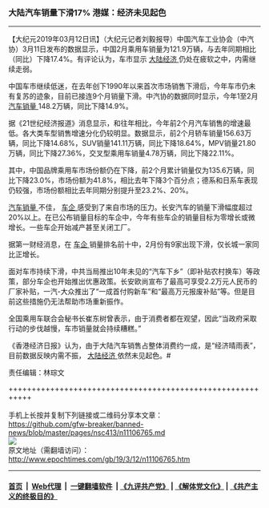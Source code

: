 ### 大陆汽车销量下滑17% 港媒：经济未见起色
------------------------

<p>
 【大纪元2019年03月12日讯】（大纪元记者刘毅报导）中国汽车工业协会（中汽协）3月11日发布的数据显示，中国2月乘用车销量为121.9万辆，与去年同期相比（同比）下降17.4%。有评论认为，车市显示
 <a href="http://www.epochtimes.com/gb/tag/%E5%A4%A7%E9%99%86%E7%BB%8F%E6%B5%8E.html">
  大陆经济
 </a>
 仍处在疲软之中，内需继续走弱。
</p>
<p>
 中国车市继续低迷，在去年创下1990年以来首次市场销售下滑后，今年车市仍未有复苏的迹象，目前已接连9个月销量下滑。中汽协的数据同时显示，今年1至2月
 <a href="http://www.epochtimes.com/gb/tag/%E6%B1%BD%E8%BD%A6%E9%94%80%E9%87%8F.html">
  汽车销量
 </a>
 148.2万辆，同比下降14.9%。
</p>
<p>
 据《21世纪经济报道》消息显示，和往年相比，今年前2个月汽车销售的增速最低。各大类车型销售增速分化仍较明显。数据显示，前2个月轿车销量156.63万辆，同比下降14.68%，SUV销量141.11万辆，同比下降18.64%，MPV销量21.80万辆，同比下降27.36%，交叉型乘用车销量4.78万辆，同比下降22.11%。
</p>
<p>
 其中，中国品牌乘用车市场份额仍在下降，前2个月累计销量仅为135.6万辆，同比下降23.0%，市场份额为41.8%，相比去年下降3个百分点；德系和日系车表现仍较强，市场份额相比去年同期分别提升至23.2%、20%。
</p>
<p>
 <a href="http://www.epochtimes.com/gb/tag/%E6%B1%BD%E8%BD%A6%E9%94%80%E9%87%8F.html">
  汽车销量
 </a>
 不佳，
 <a href="http://www.epochtimes.com/gb/tag/%E8%BD%A6%E4%BC%81.html">
  车企
 </a>
 感受到了来自市场的压力。长安汽车的销量下滑幅度超过20%以上。在已公布销量目标的车企中，今年有些车企的销量目标为零增长或微增长。一些车企开始减产甚至关闭工厂。
</p>
<p>
 据第一财经消息，在
 <a href="http://www.epochtimes.com/gb/tag/%E8%BD%A6%E4%BC%81.html">
  车企
 </a>
 销量排名前十中，2月份有9家出现下滑，仅长城一家同比正增长。
</p>
<p>
 面对车市持续下滑，中共当局推出10年未见的“汽车下乡”（即补贴农村换车）等政策，部分车企也开始推出优惠政策。长安欧尚宣布了最高可享受2.2万元人民币的厂家补贴，一汽-大众推出了“一成首付购新车”和“最高万元报废补贴”等。但是目前这些措施仍无法帮助市场重新振作。
</p>
<p>
 全国乘用车联合会秘书长崔东树曾表示，由于消费者都在观望，因此“当政府采取行动的步伐越慢，车市销量就会持续糟糕。”
</p>
<p>
 《香港经济日报》认为，由于大陆汽车销售占整体消费约一成，是“经济晴雨表”，目前数据反映内需不振，
 <a href="http://www.epochtimes.com/gb/tag/%E5%A4%A7%E9%99%86%E7%BB%8F%E6%B5%8E.html">
  大陆经济
 </a>
 依然未见起色。#
</p>
<p>
 责任编辑：林琮文
</p>

+++++++++++++++++++++++++++++++++++++++++++++++++++++++++++<br/><br/>
手机上长按并复制下列链接或二维码分享本文章：<br/>
https://github.com/gfw-breaker/banned-news/blob/master/pages/nsc413/n11106765.md <br/>
<a href='https://github.com/gfw-breaker/banned-news/blob/master/pages/nsc413/n11106765.md'><img src='https://github.com/gfw-breaker/banned-news/blob/master/pages/nsc413/n11106765.md.png'/></a> <br/>
原文地址（需翻墙访问）：http://www.epochtimes.com/gb/19/3/12/n11106765.htm


------------------------
#### [首页](https://github.com/gfw-breaker/banned-news/blob/master/README.md) &nbsp;|&nbsp; [Web代理](https://github.com/labour-camp/helloworld) &nbsp;|&nbsp; [一键翻墙软件](https://github.com/gfw-breaker/nogfw/blob/master/README.md) &nbsp;| [《九评共产党》](https://github.com/gfw-breaker/9ping.md/blob/master/README.md#九评之一评共产党是什么) | [《解体党文化》](https://github.com/gfw-breaker/jtdwh.md/blob/master/README.md) | [《共产主义的终极目的》](https://github.com/gfw-breaker/gczydzjmd.md/blob/master/README.md)

